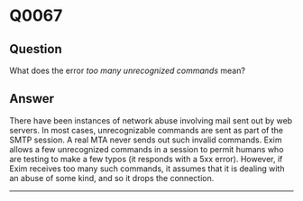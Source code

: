 Q0067
=====

Question
--------

What does the error *too many unrecognized commands* mean?

Answer
------

There have been instances of network abuse involving mail sent out by
web servers. In most cases, unrecognizable commands are sent as part of
the SMTP session. A real MTA never sends out such invalid commands. Exim
allows a few unrecognized commands in a session to permit humans who are
testing to make a few typos (it responds with a 5xx error). However, if
Exim receives too many such commands, it assumes that it is dealing with
an abuse of some kind, and so it drops the connection.

* * * * *
